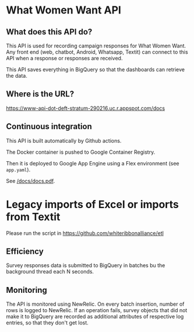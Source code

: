 # What Women Want API

## What does this API do?

This API is used for recording campaign responses for What Women Want. Any front end (web, chatbot, Android, Whatsapp, Textit) can connect to this API when a response or responses are received.

This API saves everything in BigQuery so that the dashboards can retrieve the data.

## Where is the URL?

https://www-api-dot-deft-stratum-290216.uc.r.appspot.com/docs

## Continuous integration

This API is built automatically by Github actions.

The Docker container is pushed to Google Container Registry.

Then it is deployed to Google App Engine using a Flex environment (see `app.yaml`).

See [/docs/docs.pdf](/docs/docs.pdf).

# Legacy imports of Excel or imports from Textit

Please run the script in https://github.com/whiteribbonalliance/etl

## Efficiency

Survey responses data is submitted to BigQuery in batches bu the background thread each N seconds.

## Monitoring

The API is monitored using NewRelic. On every batch insertion, number of rows is logged to NewRelic. 
If an operation fails, survey objects that did not make it to BigQuery are recorded as additional attributes of respective log entries, so that they don't get lost.

